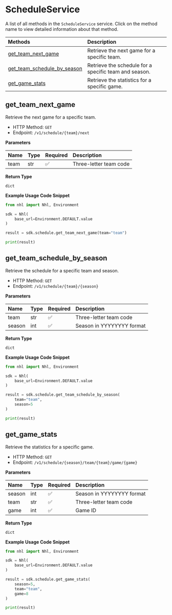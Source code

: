 # ScheduleService

A list of all methods in the `ScheduleService` service. Click on the method name to view detailed information about that method.

| Methods                                                     | Description                                           |
| :---------------------------------------------------------- | :---------------------------------------------------- |
| [get_team_next_game](#get_team_next_game)                   | Retrieve the next game for a specific team.           |
| [get_team_schedule_by_season](#get_team_schedule_by_season) | Retrieve the schedule for a specific team and season. |
| [get_game_stats](#get_game_stats)                           | Retrieve the statistics for a specific game.          |

## get_team_next_game

Retrieve the next game for a specific team.

- HTTP Method: `GET`
- Endpoint: `/v1/schedule/{team}/next`

**Parameters**

| Name | Type | Required | Description            |
| :--- | :--- | :------- | :--------------------- |
| team | str  | ✅       | Three-letter team code |

**Return Type**

`dict`

**Example Usage Code Snippet**

```python
from nhl import Nhl, Environment

sdk = Nhl(
    base_url=Environment.DEFAULT.value
)

result = sdk.schedule.get_team_next_game(team="team")

print(result)
```

## get_team_schedule_by_season

Retrieve the schedule for a specific team and season.

- HTTP Method: `GET`
- Endpoint: `/v1/schedule/{team}/{season}`

**Parameters**

| Name   | Type | Required | Description               |
| :----- | :--- | :------- | :------------------------ |
| team   | str  | ✅       | Three-letter team code    |
| season | int  | ✅       | Season in YYYYYYYY format |

**Return Type**

`dict`

**Example Usage Code Snippet**

```python
from nhl import Nhl, Environment

sdk = Nhl(
    base_url=Environment.DEFAULT.value
)

result = sdk.schedule.get_team_schedule_by_season(
    team="team",
    season=5
)

print(result)
```

## get_game_stats

Retrieve the statistics for a specific game.

- HTTP Method: `GET`
- Endpoint: `/v1/schedule/{season}/team/{team}/game/{game}`

**Parameters**

| Name   | Type | Required | Description               |
| :----- | :--- | :------- | :------------------------ |
| season | int  | ✅       | Season in YYYYYYYY format |
| team   | str  | ✅       | Three-letter team code    |
| game   | int  | ✅       | Game ID                   |

**Return Type**

`dict`

**Example Usage Code Snippet**

```python
from nhl import Nhl, Environment

sdk = Nhl(
    base_url=Environment.DEFAULT.value
)

result = sdk.schedule.get_game_stats(
    season=5,
    team="team",
    game=8
)

print(result)
```
